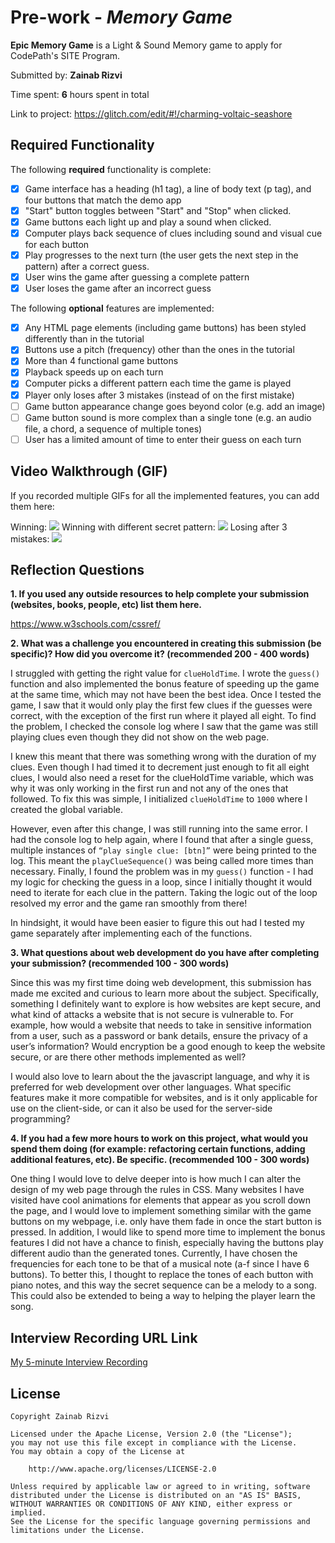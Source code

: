 # Pre-work - _Memory Game_

**Epic Memory Game** is a Light & Sound Memory game to apply for CodePath's SITE Program.

Submitted by: **Zainab Rizvi**

Time spent: **6** hours spent in total

Link to project: https://glitch.com/edit/#!/charming-voltaic-seashore

## Required Functionality

The following **required** functionality is complete:

- [x] Game interface has a heading (h1 tag), a line of body text (p tag), and four buttons that match the demo app
- [x] "Start" button toggles between "Start" and "Stop" when clicked.
- [x] Game buttons each light up and play a sound when clicked.
- [x] Computer plays back sequence of clues including sound and visual cue for each button
- [x] Play progresses to the next turn (the user gets the next step in the pattern) after a correct guess.
- [x] User wins the game after guessing a complete pattern
- [x] User loses the game after an incorrect guess

The following **optional** features are implemented:

- [x] Any HTML page elements (including game buttons) has been styled differently than in the tutorial
- [x] Buttons use a pitch (frequency) other than the ones in the tutorial
- [x] More than 4 functional game buttons
- [x] Playback speeds up on each turn
- [x] Computer picks a different pattern each time the game is played
- [x] Player only loses after 3 mistakes (instead of on the first mistake)
- [ ] Game button appearance change goes beyond color (e.g. add an image)
- [ ] Game button sound is more complex than a single tone (e.g. an audio file, a chord, a sequence of multiple tones)
- [ ] User has a limited amount of time to enter their guess on each turn

## Video Walkthrough (GIF)

If you recorded multiple GIFs for all the implemented features, you can add them here:

Winning:
![](https://i.imgur.com/iVmGqck.gif)
Winning with different secret pattern:
![](https://i.imgur.com/uhdTzTL.gif)
Losing after 3 mistakes:
![](https://i.imgur.com/ygyvOdj.gif)

## Reflection Questions

**1. If you used any outside resources to help complete your submission (websites, books, people, etc) list them here.**

https://www.w3schools.com/cssref/

**2. What was a challenge you encountered in creating this submission (be specific)? How did you overcome it? (recommended 200 - 400 words)**

I struggled with getting the right value for `clueHoldTime`. I wrote the `guess()` function and also implemented the bonus feature of speeding up the game at the same time, which may not have been the best idea. Once I tested the game, I saw that it would only play the first few clues if the guesses were correct, with the exception of the first run where it played all eight. To find the problem, I checked the console log where I saw that the game was still playing clues even though they did not show on the web page.

I knew this meant that there was something wrong with the duration of my clues. Even though I had timed it to decrement just enough to fit all eight clues, I would also need a reset for the clueHoldTime variable, which was why it was only working in the first run and not any of the ones that followed. To fix this was simple, I initialized `clueHoldTime` to `1000` where I created the global variable.

However, even after this change, I was still running into the same error. I had the console log to help again, where I found that after a single guess, multiple instances of `“play single clue: [btn]”` were being printed to the log. This meant the `playClueSequence()` was being called more times than necessary. Finally, I found the problem was in my `guess()` function - I had my logic for checking the guess in a loop, since I initially thought it would need to iterate for each clue in the pattern. Taking the logic out of the loop resolved my error and the game ran smoothly from there!

In hindsight, it would have been easier to figure this out had I tested my game separately after implementing each of the functions.

**3. What questions about web development do you have after completing your submission? (recommended 100 - 300 words)**

Since this was my first time doing web development, this submission has made me excited and curious to learn more about the subject. Specifically, something I definitely want to explore is how websites are kept secure, and what kind of attacks a website that is not secure is vulnerable to. For example, how would a website that needs to take in sensitive information from a user, such as a password or bank details, ensure the privacy of a user’s information? Would encryption be a good enough to keep the website secure, or are there other methods implemented as well?

I would also love to learn about the the javascript language, and why it is preferred for web development over other languages. What specific features make it more compatible for websites, and is it only applicable for use on the client-side, or can it also be used for the server-side programming?

**4. If you had a few more hours to work on this project, what would you spend them doing (for example: refactoring certain functions, adding additional features, etc). Be specific. (recommended 100 - 300 words)**

One thing I would love to delve deeper into is how much I can alter the design of my web page through the rules in CSS. Many websites I have visited have cool animations for elements that appear as you scroll down the page, and I would love to implement something similar with the game buttons on my webpage, i.e. only have them fade in once the start button is pressed. In addition, I would like to spend more time to implement the bonus features I did not have a chance to finish, especially having the buttons play different audio than the generated tones. Currently, I have chosen the frequencies for each tone to be that of a musical note (a-f since I have 6 buttons). To better this, I thought to replace the tones of each button with piano notes, and this way the secret sequence can be a melody to a song. This could also be extended to being a way to helping the player learn the song.

## Interview Recording URL Link

[My 5-minute Interview Recording](your-link-here)

## License

    Copyright Zainab Rizvi

    Licensed under the Apache License, Version 2.0 (the "License");
    you may not use this file except in compliance with the License.
    You may obtain a copy of the License at

        http://www.apache.org/licenses/LICENSE-2.0

    Unless required by applicable law or agreed to in writing, software
    distributed under the License is distributed on an "AS IS" BASIS,
    WITHOUT WARRANTIES OR CONDITIONS OF ANY KIND, either express or implied.
    See the License for the specific language governing permissions and
    limitations under the License.

